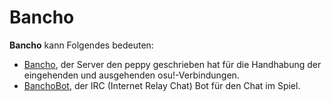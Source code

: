 # Bancho

**Bancho** kann Folgendes bedeuten:

- [Bancho](/wiki/Glossary/#bancho), der Server den peppy geschrieben hat für die Handhabung der eingehenden und ausgehenden osu!-Verbindungen.
- [BanchoBot](/wiki/BanchoBot), der IRC (Internet Relay Chat) Bot für den Chat im Spiel.
